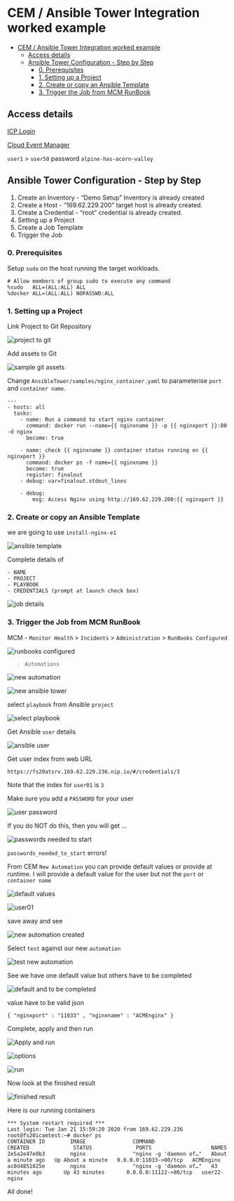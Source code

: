 # CEM / Ansible Tower Integration worked example

<!-- TOC -->

- [CEM / Ansible Tower Integration worked example](#cem--ansible-tower-integration-worked-example)
  - [Access details](#access-details)
  - [Ansible Tower Configuration - Step by Step](#ansible-tower-configuration---step-by-step)
    - [0. Prerequisites](#0-prerequisites)
    - [1. Setting up a Project](#1-setting-up-a-project)
    - [2. Create or copy an Ansible Template](#2-create-or-copy-an-ansible-template)
    - [3. Trigger the Job from MCM RunBook](#3-trigger-the-job-from-mcm-runbook)

<!-- /TOC -->

## Access details

[ICP Login](https://icp-console.apps.169.61.23.248.nip.io/oidc/login.jsp)

[Cloud Event Manager](https://icp-console.apps.169.61.23.248.nip.io/cemui/administration)

`user1` > `user50` password `alpine-has-acorn-valley`

## Ansible Tower Configuration - Step by Step

1. Create an Inventory - “Demo Setup” Inventory is already created
2. Create a Host - “169.62.229.200” target host is already created.
3. Create a Credential - “root” credential is already created.
4. Setting up a Project
5. Create a Job Template
6. Trigger the Job

### 0. Prerequisites

Setup `sudo` on the host running the target workloads.

```
# Allow members of group sudo to execute any command
%sudo	ALL=(ALL:ALL) ALL
%docker	ALL=(ALL:ALL) NOPASSWD:ALL
```

### 1. Setting up a Project

Link Project to Git Repository

![project to git](images/2020/01/project-to-git.png)

Add assets to Git

![sample git assets](images/2020/01/sample-git-assets.png)

Change `AnsibleTower/samples/nginx_container.yaml` to parameterise `port` and `container name`.

```
---
- hosts: all
  tasks:
    - name: Run a command to start nginx container
      command: docker run --name={{ nginxname }} -p {{ nginxport }}:80 -d nginx
      become: true

    - name: check {{ nginxname }} container status running on {{ nginxport }}
      command: docker ps -f name={{ nginxname }}
      become: true
      register: finalout
    - debug: var=finalout.stdout_lines

    - debug:
        msg: Access Nginx using http://169.62.229.200:{{ nginxport }}
```

### 2. Create or copy an Ansible Template

we are going to use `install-nginx-e1`

![ansible template](images/2020/01/ansible-template.png)

Complete details of

```
- NAME
- PROJECT
- PLAYBOOK
- CREDENTIALS (prompt at launch check box)
```
![job details](images/2020/01/job-details.png)

### 3. Trigger the Job from MCM RunBook

MCM - `Monitor Health` > `Incidents` > `Administration` > `RunBooks Configured`

![runbooks configured](images/2020/01/runbooks-configured.png)

> `Automations`

![new automation](images/2020/01/new-automation.png)

![new ansible tower](images/2020/01/new-ansible-tower.png)

select `playbook` from Ansible `project`

![select playbook](images/2020/01/select-playbook.png)

Get Ansible `user` details

![ansible user](images/2020/01/ansible-user.png)

Get user index from web URL

`https://fs20atsrv.169.62.229.236.nip.io/#/credentials/3`

Note that the index for `user01` is `3`

Make sure you add a `PASSWORD` for your user

![user password](images/2020/01/user-password.png)

If you do NOT do this, then you will get ...

![passwords needed to start](images/2020/01/passwords-needed-to-start.png)

`passwords_needed_to_start` errors!

From CEM `New Automation` you can provide default values or provide at runtime. I will provide a default value for the user but not the `port` or `container name`

![default values](images/2020/01/default-values.png)

![user01](images/2020/01/user01.png)

save away and see

![new automation created](images/2020/01/new-automation-created.png)

Select `test` against our new `automation`

![test new automation](images/2020/01/test-new-automation.png)

See we have one default value but others have to be completed

![default and to be completed](images/2020/01/default-and-to-be-completed.png)

value have to be valid json

`{ "nginxport" : "11033" , "nginxname" : "ACMEnginx" }`

Complete, apply and then run

![Apply and run](images/2020/01/apply-and-run.png)

![options](images/2020/01/options.png)

![run](images/2020/01/run.png)

Now look at the finished result

![finished result](images/2020/01/finished-result.png)

Here is our running containers

```
*** System restart required ***
Last login: Tue Jan 21 15:59:20 2020 from 169.62.229.236
root@fs20icamtest:~# docker ps
CONTAINER ID        IMAGE               COMMAND                  CREATED              STATUS              PORTS                   NAMES
2e5a2e47e0b3        nginx               "nginx -g 'daemon of…"   About a minute ago   Up About a minute   0.0.0.0:11033->80/tcp   ACMEnginx
ac0d4851025e        nginx               "nginx -g 'daemon of…"   43 minutes ago       Up 43 minutes       0.0.0.0:11122->80/tcp   user22-nginx
```

All done!
